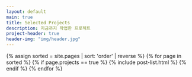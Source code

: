 ```yaml
---
layout: default
main: true
title: Selected Projects
description: 지금까지 작업한 프로젝트
project-header: true
header-img: "img/header.jpg"
---
```


<div class="catalogue">
{% assign sorted = site.pages | sort: 'order' | reverse %}
{% for page in sorted %}
{% if page.projects == true %}
     {% include post-list.html %}
{% endif %}
{% endfor %}
</div>